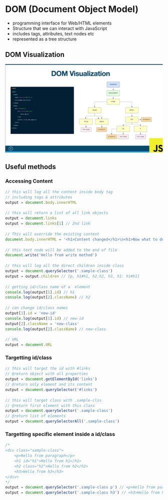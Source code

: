 # DOM (Document Object Model)

- programming interface for Web/HTML elements
- Structure that we can interact with JavaScript
- includes tags, attributes, text nodes etc
- represented as a tree structure

## DOM Visualization
![](https://github.com/nishith-narukulla/Web-Development/blob/mainline/images/DOM_structure.png)

## Useful methods
### Accessing Content
```js
// this will log all the content inside body tag
// including tags & attributes
output = document.body.innerHTML

// this will return a list of all link objects
output = document.links
output = document.links[1] // 2nd link

// This will override the existing content
document.body.innerHTML = '<h1>Content changed</h1>\n<h1>Now what to do</h1>'

// this text node will be added to the end of file
document.write('Hello from write method')

// this will log all the direct children inside class
output = document.querySelector('.sample-class')
output = output.children // [p, h1#h1, h2.h2, h3, h1: h1#h1]

// getting id/class name of a  element
console.log(output[1].id) // h1
console.log(output[2].className) // h2

// can change id/class names
output[1].id = 'new-id'
console.log(output[1].id) // new-id
output[2].className = 'new-class'
console.log(output[2].className) // new-class

// URL
output = document.URL
```

### Targetting id/class
```js
// this will target the id with #links
// @return object with all properties
output = document.getElementById('links')
// @return only element and its content
output = document.querySelector('#links')

// this will target class with .sample-clss
// @return first element with this class
output = document.querySelector('.sample-class')
// @return list of elements
output = document.querySelectorAll('.sample-class')
```

### Targetting specific element inside a id/class
```js
/* 
<div class="sample-class">
    <p>Hello from paragraph</p>
    <h1 id="h1">Hello from h1</h1>
    <h2 class="h2">Hello from h2</h2>
    <h3>Hello from h3</h3>
</div>
*/
output = document.querySelector('.sample-class p') // <p>Hello from paragraph</p>
output = document.querySelector('.sample-class h3') // <h3>Hello from h3</h3>
```